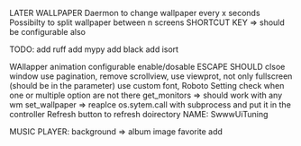 LATER
  WALLPAPER
    Daermon to change wallpaper every x seconds
    Possibilty to split wallpaper between n screens
    SHORTCUT KEY => should be configurable also

TODO:
  add ruff
  add mypy
  add black
  add isort

WAllapper
    animation configurable enable/dosable
    ESCAPE SHOULD clsoe window
    use pagination, remove scrollview, use viewprot, not only fullscreen (should be in the parameter)
    use custom font, Roboto
    Setting check when one or multiple option are not there
    get_monitors => should work with any wm
    set_wallpaper => reaplce os.sytem.call with subprocess and put it in the controller
    Refresh button to refresh doirectory
    NAME: SwwwUiTuning


MUSIC PLAYER:
  background => album image
  favorite add
